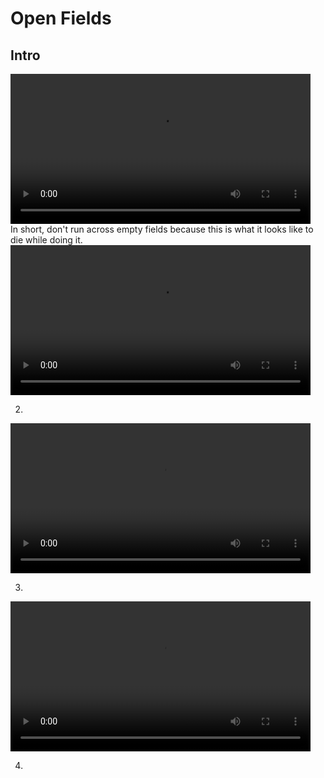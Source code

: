 

# Open Fields

## Intro

<div class="row">
    <div class="column">
  <video width="480p" controls><source src="https://github.com/4z3q/4z3q.github.io/blob/main/posts/1_open_field/running_through_open_field_erangel.webm?raw=true" type="video/webm"></video> 
    </div>
    <div class="column">
 In short, don't run across empty fields because this is what it looks like to die while doing it. 
    </div>
</div> 


<video width="480p" controls>
<source src="https://github.com/4z3q/4z3q.github.io/blob/main/posts/1_open_field/hard_peak_leaning_open_sanhok.webm?raw=true"
  type="video/webm">
</video>

2.
<video width="480p" controls>
<source src="https://github.com/4z3q/4z3q.github.io/blob/main/posts/1_open_field/running_across_open_field_crossfire_nusa.webm?raw=true"
  type="video/webm">
 Your browser does not support the video tag.
</video>

3.
<video width="480p" controls>
<source src="https://github.com/4z3q/4z3q.github.io/blob/main/posts/1_open_field/running_into_the_field_nusa.webm?raw=true"
  type="video/webm">
 Your browser does not support the video tag.
</video>

4.
